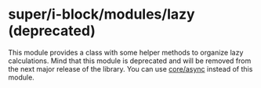 # super/i-block/modules/lazy (deprecated)

This module provides a class with some helper methods to organize lazy calculations. Mind that this module is deprecated and will be removed from the next major release of the library. You can use [core/async](src_core_async_index.html) instead of this module.
